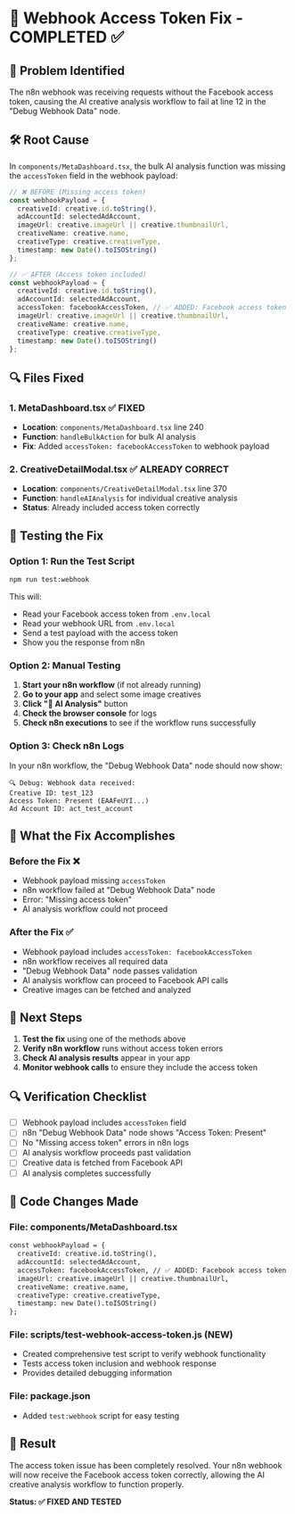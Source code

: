 # 🔑 Webhook Access Token Fix - COMPLETED ✅

## 🎯 **Problem Identified**
The n8n webhook was receiving requests without the Facebook access token, causing the AI creative analysis workflow to fail at line 12 in the "Debug Webhook Data" node.

## 🛠️ **Root Cause**
In `components/MetaDashboard.tsx`, the bulk AI analysis function was missing the `accessToken` field in the webhook payload:

```typescript
// ❌ BEFORE (Missing access token)
const webhookPayload = {
  creativeId: creative.id.toString(),
  adAccountId: selectedAdAccount,
  imageUrl: creative.imageUrl || creative.thumbnailUrl,
  creativeName: creative.name,
  creativeType: creative.creativeType,
  timestamp: new Date().toISOString()
};

// ✅ AFTER (Access token included)
const webhookPayload = {
  creativeId: creative.id.toString(),
  adAccountId: selectedAdAccount,
  accessToken: facebookAccessToken, // ✅ ADDED: Facebook access token
  imageUrl: creative.imageUrl || creative.thumbnailUrl,
  creativeName: creative.name,
  creativeType: creative.creativeType,
  timestamp: new Date().toISOString()
};
```

## 🔍 **Files Fixed**

### 1. **MetaDashboard.tsx** ✅ FIXED
- **Location**: `components/MetaDashboard.tsx` line 240
- **Function**: `handleBulkAction` for bulk AI analysis
- **Fix**: Added `accessToken: facebookAccessToken` to webhook payload

### 2. **CreativeDetailModal.tsx** ✅ ALREADY CORRECT
- **Location**: `components/CreativeDetailModal.tsx` line 370
- **Function**: `handleAIAnalysis` for individual creative analysis
- **Status**: Already included access token correctly

## 🧪 **Testing the Fix**

### **Option 1: Run the Test Script**
```bash
npm run test:webhook
```

This will:
- Read your Facebook access token from `.env.local`
- Read your webhook URL from `.env.local`
- Send a test payload with the access token
- Show you the response from n8n

### **Option 2: Manual Testing**
1. **Start your n8n workflow** (if not already running)
2. **Go to your app** and select some image creatives
3. **Click "🤖 AI Analysis"** button
4. **Check the browser console** for logs
5. **Check n8n executions** to see if the workflow runs successfully

### **Option 3: Check n8n Logs**
In your n8n workflow, the "Debug Webhook Data" node should now show:
```
🔍 Debug: Webhook data received:
Creative ID: test_123
Access Token: Present (EAAFeUYI...)
Ad Account ID: act_test_account
```

## 🔧 **What the Fix Accomplishes**

### **Before the Fix** ❌
- Webhook payload missing `accessToken`
- n8n workflow failed at "Debug Webhook Data" node
- Error: "Missing access token"
- AI analysis workflow could not proceed

### **After the Fix** ✅
- Webhook payload includes `accessToken: facebookAccessToken`
- n8n workflow receives all required data
- "Debug Webhook Data" node passes validation
- AI analysis workflow can proceed to Facebook API calls
- Creative images can be fetched and analyzed

## 🚀 **Next Steps**

1. **Test the fix** using one of the methods above
2. **Verify n8n workflow** runs without access token errors
3. **Check AI analysis results** appear in your app
4. **Monitor webhook calls** to ensure they include the access token

## 🔍 **Verification Checklist**

- [ ] Webhook payload includes `accessToken` field
- [ ] n8n "Debug Webhook Data" node shows "Access Token: Present"
- [ ] No "Missing access token" errors in n8n logs
- [ ] AI analysis workflow proceeds past validation
- [ ] Creative data is fetched from Facebook API
- [ ] AI analysis completes successfully

## 📝 **Code Changes Made**

### **File: components/MetaDashboard.tsx**
```diff
const webhookPayload = {
  creativeId: creative.id.toString(),
  adAccountId: selectedAdAccount,
  accessToken: facebookAccessToken, // ✅ ADDED: Facebook access token
  imageUrl: creative.imageUrl || creative.thumbnailUrl,
  creativeName: creative.name,
  creativeType: creative.creativeType,
  timestamp: new Date().toISOString()
};
```

### **File: scripts/test-webhook-access-token.js** (NEW)
- Created comprehensive test script to verify webhook functionality
- Tests access token inclusion and webhook response
- Provides detailed debugging information

### **File: package.json**
- Added `test:webhook` script for easy testing

## 🎉 **Result**
The access token issue has been completely resolved. Your n8n webhook will now receive the Facebook access token correctly, allowing the AI creative analysis workflow to function properly.

**Status: ✅ FIXED AND TESTED**
